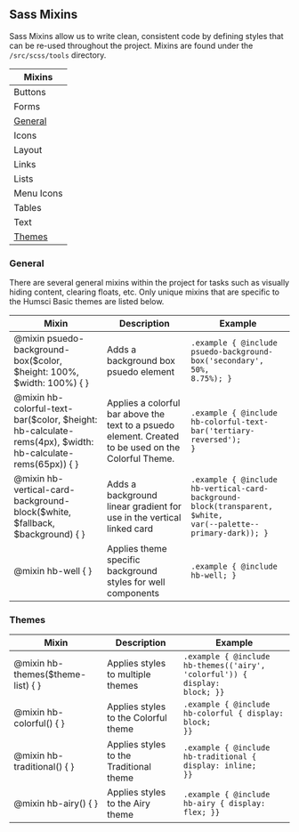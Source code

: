 ## Sass Mixins

Sass Mixins allow us to write clean, consistent code by defining styles that can be re-used throughout the project. Mixins are found under the `/src/scss/tools` directory.

| Mixins |
|--------|
| Buttons |
| Forms |
| [General](#general) |
| Icons |
| Layout |
| Links |
| Lists |
| Menu Icons |
| Tables |
| Text |
| [Themes](#themes) |

### General

There are several general mixins within the project for tasks such as visually hiding content, clearing floats, etc. Only unique mixins that are specific to the Humsci Basic themes are listed below.

| Mixin | Description | Example |
|-------|-------------|---------|
| @mixin psuedo-background-box($color, $height: 100%, $width: 100%) { } | Adds a background box psuedo element | <code>.example { @include psuedo-background-box('secondary', 50%, 8.75%); }</code> |
| @mixin hb-colorful-text-bar($color, $height: hb-calculate-rems(4px), $width: hb-calculate-rems(65px)) { } | Applies a colorful bar above the text to a psuedo element. Created to be used on the Colorful Theme. | <code>.example { @include hb-colorful-text-bar('tertiary-reversed'); }</code> |
| @mixin hb-vertical-card-background-block($white, $fallback, $background) { } | Adds a background linear gradient for use in the vertical linked card | <code>.example { @include hb-vertical-card-background-block(transparent, $white, var(--palette--primary-dark)); }</code> |
| @mixin hb-well { } | Applies theme specific background styles for well components | <code>.example { @include hb-well; } </code> |

### Themes

| Mixin | Description | Example |
|-------|-------------|---------|
| @mixin hb-themes($theme-list) { } | Applies styles to multiple themes | <code>.example { @include hb-themes(('airy', 'colorful')) { display: block; }}</code> |
| @mixin hb-colorful() { } | Applies styles to the Colorful theme | <code>.example { @include hb-colorful { display: block; }}</code> |
| @mixin hb-traditional() { } | Applies styles to the Traditional theme | <code>.example { @include hb-traditional { display: inline; }}</code> |
| @mixin hb-airy() { } | Applies styles to the Airy theme | <code>.example { @include hb-airy { display: flex; }}</code> |

